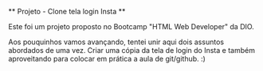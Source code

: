  ** Projeto - Clone tela login Insta **

Este foi um projeto proposto no Bootcamp "HTML Web Developer" da DIO.

Aos pouquinhos vamos avançando, tentei unir aqui dois assuntos abordados de uma vez. Criar uma cópia da tela
de login do Insta e também aproveitando para colocar em prática a aula de git/github. :)